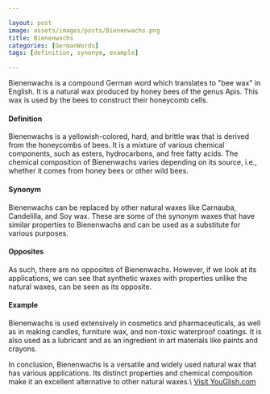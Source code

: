 ```yaml
---

layout: post
image: assets/images/posts/Bienenwachs.png
title: Bienenwachs
categories: [GermanWords]
tags: [definition, synonym, example]

---
```


Bienenwachs is a compound German word which translates to "bee wax" in English. It is a natural wax produced by honey bees of the genus Apis. This wax is used by the bees to construct their honeycomb cells. 

#### Definition

Bienenwachs is a yellowish-colored, hard, and brittle wax that is derived from the honeycombs of bees. It is a mixture of various chemical components, such as esters, hydrocarbons, and free fatty acids. The chemical composition of Bienenwachs varies depending on its source, i.e., whether it comes from honey bees or other wild bees.

#### Synonym

Bienenwachs can be replaced by other natural waxes like Carnauba, Candelilla, and Soy wax. These are some of the synonym waxes that have similar properties to Bienenwachs and can be used as a substitute for various purposes.

#### Opposites

As such, there are no opposites of Bienenwachs. However, if we look at its applications, we can see that synthetic waxes with properties unlike the natural waxes, can be seen as its opposite.  

#### Example

Bienenwachs is used extensively in cosmetics and pharmaceuticals, as well as in making candles, furniture wax, and non-toxic waterproof coatings. It is also used as a lubricant and as an ingredient in art materials like paints and crayons. 

In conclusion, Bienenwachs is a versatile and widely used natural wax that has various applications. Its distinct properties and chemical composition make it an excellent alternative to other natural waxes.\ <a id="yg-widget-0" class="youglish-widget" data-query="Bienenwachs" data-lang="german" data-components="8412" data-auto-start="0" data-bkg-color="theme_light" data-title="How%20to%20pronounce%20Bienenwachs%20in%20German"  rel="nofollow" href="https://youglish.com">Visit YouGlish.com</a><script async src="https://youglish.com/public/emb/widget.js" charset="utf-8"></script>